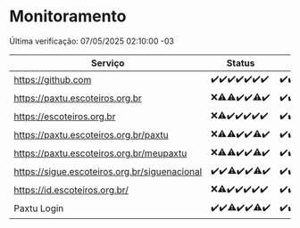 # Monitoramento

Última verificação: 07/05/2025 02:10:00 -03

|Serviço|Status|Últimas 24h|
|---|---|---|
|https://github.com|<span title="2025-04-30: OK=23">✔️</span><span title="2025-05-01: OK=23">✔️</span><span title="2025-05-02: OK=23">✔️</span><span title="2025-05-03: OK=23">✔️</span><span title="2025-05-04: OK=23">✔️</span><span title="2025-05-05: OK=23">✔️</span><span title="2025-05-06: OK=5">✔️</span>|<span title="06/05/2025 03:13:00 -03 : 200">✔️</span><span title="06/05/2025 04:09:00 -03 : 200">✔️</span><span title="06/05/2025 05:13:00 -03 : 200">✔️</span><span title="06/05/2025 06:10:00 -03 : 200">✔️</span><span title="06/05/2025 07:10:00 -03 : 200">✔️</span><span title="06/05/2025 08:08:00 -03 : 200">✔️</span><span title="06/05/2025 09:19:00 -03 : 200">✔️</span><span title="06/05/2025 10:24:00 -03 : 200">✔️</span><span title="06/05/2025 11:09:00 -03 : 200">✔️</span><span title="06/05/2025 12:12:00 -03 : 200">✔️</span><span title="06/05/2025 13:11:00 -03 : 200">✔️</span><span title="06/05/2025 14:08:00 -03 : 200">✔️</span><span title="06/05/2025 15:13:00 -03 : 200">✔️</span><span title="06/05/2025 16:07:00 -03 : 200">✔️</span><span title="06/05/2025 17:10:00 -03 : 200">✔️</span><span title="06/05/2025 18:08:00 -03 : 200">✔️</span><span title="06/05/2025 19:08:00 -03 : 200">✔️</span><span title="06/05/2025 20:08:00 -03 : 200">✔️</span><span title="06/05/2025 21:46:00 -03 : 200">✔️</span><span title="06/05/2025 23:26:00 -03 : 200">✔️</span><span title="07/05/2025 00:34:00 -03 : 200">✔️</span><span title="07/05/2025 01:12:00 -03 : 200">✔️</span><span title="07/05/2025 02:10:00 -03 : 200">✔️</span>|
|https://paxtu.escoteiros.org.br|<span title="2025-04-30: Falhas=23">❌</span><span title="2025-05-01: OK=11, Falhas=12">⚠️</span><span title="2025-05-02: OK=22, Falhas=1">⚠️</span><span title="2025-05-03: OK=23">✔️</span><span title="2025-05-04: OK=23">✔️</span><span title="2025-05-05: OK=22, Falhas=1">⚠️</span><span title="2025-05-06: OK=5">✔️</span>|<span title="06/05/2025 03:13:00 -03 : 200">✔️</span><span title="06/05/2025 04:09:00 -03 : 200">✔️</span><span title="06/05/2025 05:13:00 -03 : 200">✔️</span><span title="06/05/2025 06:10:00 -03 : 200">✔️</span><span title="06/05/2025 07:10:00 -03 : 200">✔️</span><span title="06/05/2025 08:08:00 -03 : 200">✔️</span><span title="06/05/2025 09:19:00 -03 : 200">✔️</span><span title="06/05/2025 10:24:00 -03 : 200">✔️</span><span title="06/05/2025 11:09:00 -03 : 200">✔️</span><span title="06/05/2025 12:12:00 -03 : 200">✔️</span><span title="06/05/2025 13:11:00 -03 : 200">✔️</span><span title="06/05/2025 14:08:00 -03 : 200">✔️</span><span title="06/05/2025 15:13:00 -03 : 200">✔️</span><span title="06/05/2025 16:07:00 -03 : 200">✔️</span><span title="06/05/2025 17:10:00 -03 : 200">✔️</span><span title="06/05/2025 18:08:00 -03 : 200">✔️</span><span title="06/05/2025 19:08:00 -03 : 200">✔️</span><span title="06/05/2025 20:08:00 -03 : 200">✔️</span><span title="06/05/2025 21:46:00 -03 : 200">✔️</span><span title="06/05/2025 23:26:00 -03 : 200">✔️</span><span title="07/05/2025 00:34:00 -03 : 200">✔️</span><span title="07/05/2025 01:12:00 -03 : 200">✔️</span><span title="07/05/2025 02:10:00 -03 : 200">✔️</span>|
|https://escoteiros.org.br|<span title="2025-04-30: Falhas=23">❌</span><span title="2025-05-01: OK=10, Falhas=13">⚠️</span><span title="2025-05-02: OK=23">✔️</span><span title="2025-05-03: OK=23">✔️</span><span title="2025-05-04: OK=23">✔️</span><span title="2025-05-05: OK=23">✔️</span><span title="2025-05-06: OK=5">✔️</span>|<span title="06/05/2025 03:13:00 -03 : 200">✔️</span><span title="06/05/2025 04:09:00 -03 : 200">✔️</span><span title="06/05/2025 05:13:00 -03 : 200">✔️</span><span title="06/05/2025 06:10:00 -03 : 200">✔️</span><span title="06/05/2025 07:10:00 -03 : 200">✔️</span><span title="06/05/2025 08:08:00 -03 : 200">✔️</span><span title="06/05/2025 09:19:00 -03 : 200">✔️</span><span title="06/05/2025 10:24:00 -03 : 200">✔️</span><span title="06/05/2025 11:09:00 -03 : 200">✔️</span><span title="06/05/2025 12:12:00 -03 : 200">✔️</span><span title="06/05/2025 13:11:00 -03 : 200">✔️</span><span title="06/05/2025 14:08:00 -03 : 200">✔️</span><span title="06/05/2025 15:13:00 -03 : 0">❌</span><span title="06/05/2025 16:07:00 -03 : 200">✔️</span><span title="06/05/2025 17:10:00 -03 : 200">✔️</span><span title="06/05/2025 18:08:00 -03 : 200">✔️</span><span title="06/05/2025 19:08:00 -03 : 200">✔️</span><span title="06/05/2025 20:08:00 -03 : 200">✔️</span><span title="06/05/2025 21:46:00 -03 : 200">✔️</span><span title="06/05/2025 23:26:00 -03 : 200">✔️</span><span title="07/05/2025 00:34:00 -03 : 200">✔️</span><span title="07/05/2025 01:12:00 -03 : 200">✔️</span><span title="07/05/2025 02:10:00 -03 : 200">✔️</span>|
|https://paxtu.escoteiros.org.br/paxtu|<span title="2025-04-30: Falhas=23">❌</span><span title="2025-05-01: OK=12, Falhas=11">⚠️</span><span title="2025-05-02: OK=22, Falhas=1">⚠️</span><span title="2025-05-03: OK=23">✔️</span><span title="2025-05-04: OK=23">✔️</span><span title="2025-05-05: OK=22, Falhas=1">⚠️</span><span title="2025-05-06: OK=5">✔️</span>|<span title="06/05/2025 03:13:00 -03 : 200">✔️</span><span title="06/05/2025 04:09:00 -03 : 200">✔️</span><span title="06/05/2025 05:13:00 -03 : 200">✔️</span><span title="06/05/2025 06:10:00 -03 : 200">✔️</span><span title="06/05/2025 07:10:00 -03 : 200">✔️</span><span title="06/05/2025 08:08:00 -03 : 200">✔️</span><span title="06/05/2025 09:19:00 -03 : 200">✔️</span><span title="06/05/2025 10:24:00 -03 : 200">✔️</span><span title="06/05/2025 11:09:00 -03 : 200">✔️</span><span title="06/05/2025 12:12:00 -03 : 200">✔️</span><span title="06/05/2025 13:11:00 -03 : 200">✔️</span><span title="06/05/2025 14:08:00 -03 : 200">✔️</span><span title="06/05/2025 15:13:00 -03 : 200">✔️</span><span title="06/05/2025 16:07:00 -03 : 200">✔️</span><span title="06/05/2025 17:10:00 -03 : 200">✔️</span><span title="06/05/2025 18:08:00 -03 : 200">✔️</span><span title="06/05/2025 19:08:00 -03 : 200">✔️</span><span title="06/05/2025 20:08:00 -03 : 200">✔️</span><span title="06/05/2025 21:46:00 -03 : 200">✔️</span><span title="06/05/2025 23:26:00 -03 : 200">✔️</span><span title="07/05/2025 00:34:00 -03 : 200">✔️</span><span title="07/05/2025 01:12:00 -03 : 200">✔️</span><span title="07/05/2025 02:10:00 -03 : 200">✔️</span>|
|https://paxtu.escoteiros.org.br/meupaxtu|<span title="2025-04-30: Falhas=23">❌</span><span title="2025-05-01: OK=9, Falhas=14">⚠️</span><span title="2025-05-02: OK=22, Falhas=1">⚠️</span><span title="2025-05-03: OK=23">✔️</span><span title="2025-05-04: OK=23">✔️</span><span title="2025-05-05: OK=22, Falhas=1">⚠️</span><span title="2025-05-06: OK=5">✔️</span>|<span title="06/05/2025 03:13:00 -03 : 200">✔️</span><span title="06/05/2025 04:09:00 -03 : 200">✔️</span><span title="06/05/2025 05:13:00 -03 : 200">✔️</span><span title="06/05/2025 06:10:00 -03 : 200">✔️</span><span title="06/05/2025 07:10:00 -03 : 200">✔️</span><span title="06/05/2025 08:08:00 -03 : 200">✔️</span><span title="06/05/2025 09:19:00 -03 : 200">✔️</span><span title="06/05/2025 10:24:00 -03 : 200">✔️</span><span title="06/05/2025 11:09:00 -03 : 200">✔️</span><span title="06/05/2025 12:12:00 -03 : 200">✔️</span><span title="06/05/2025 13:11:00 -03 : 200">✔️</span><span title="06/05/2025 14:08:00 -03 : 200">✔️</span><span title="06/05/2025 15:13:00 -03 : 200">✔️</span><span title="06/05/2025 16:07:00 -03 : 200">✔️</span><span title="06/05/2025 17:10:00 -03 : 200">✔️</span><span title="06/05/2025 18:08:00 -03 : 200">✔️</span><span title="06/05/2025 19:08:00 -03 : 200">✔️</span><span title="06/05/2025 20:08:00 -03 : 200">✔️</span><span title="06/05/2025 21:46:00 -03 : 200">✔️</span><span title="06/05/2025 23:26:00 -03 : 200">✔️</span><span title="07/05/2025 00:34:00 -03 : 200">✔️</span><span title="07/05/2025 01:12:00 -03 : 200">✔️</span><span title="07/05/2025 02:10:00 -03 : 200">✔️</span>|
|https://sigue.escoteiros.org.br/siguenacional|<span title="2025-04-30: OK=23">✔️</span><span title="2025-05-01: OK=23">✔️</span><span title="2025-05-02: OK=22, Falhas=1">⚠️</span><span title="2025-05-03: OK=23">✔️</span><span title="2025-05-04: OK=23">✔️</span><span title="2025-05-05: OK=22, Falhas=1">⚠️</span><span title="2025-05-06: OK=5">✔️</span>|<span title="06/05/2025 03:13:00 -03 : 200">✔️</span><span title="06/05/2025 04:09:00 -03 : 200">✔️</span><span title="06/05/2025 05:13:00 -03 : 200">✔️</span><span title="06/05/2025 06:10:00 -03 : 200">✔️</span><span title="06/05/2025 07:10:00 -03 : 200">✔️</span><span title="06/05/2025 08:08:00 -03 : 200">✔️</span><span title="06/05/2025 09:19:00 -03 : 200">✔️</span><span title="06/05/2025 10:24:00 -03 : 200">✔️</span><span title="06/05/2025 11:09:00 -03 : 200">✔️</span><span title="06/05/2025 12:12:00 -03 : 200">✔️</span><span title="06/05/2025 13:11:00 -03 : 200">✔️</span><span title="06/05/2025 14:08:00 -03 : 200">✔️</span><span title="06/05/2025 15:13:00 -03 : 200">✔️</span><span title="06/05/2025 16:07:00 -03 : 200">✔️</span><span title="06/05/2025 17:10:00 -03 : 200">✔️</span><span title="06/05/2025 18:08:00 -03 : 200">✔️</span><span title="06/05/2025 19:08:00 -03 : 200">✔️</span><span title="06/05/2025 20:08:00 -03 : 200">✔️</span><span title="06/05/2025 21:46:00 -03 : 200">✔️</span><span title="06/05/2025 23:26:00 -03 : 200">✔️</span><span title="07/05/2025 00:34:00 -03 : 200">✔️</span><span title="07/05/2025 01:12:00 -03 : 200">✔️</span><span title="07/05/2025 02:10:00 -03 : 200">✔️</span>|
|https://id.escoteiros.org.br/|<span title="2025-04-30: Falhas=23">❌</span><span title="2025-05-01: OK=10, Falhas=13">⚠️</span><span title="2025-05-02: OK=23">✔️</span><span title="2025-05-03: OK=23">✔️</span><span title="2025-05-04: OK=23">✔️</span><span title="2025-05-05: OK=23">✔️</span><span title="2025-05-06: OK=5">✔️</span>|<span title="06/05/2025 03:13:00 -03 : 200">✔️</span><span title="06/05/2025 04:09:00 -03 : 200">✔️</span><span title="06/05/2025 05:13:00 -03 : 200">✔️</span><span title="06/05/2025 06:10:00 -03 : 200">✔️</span><span title="06/05/2025 07:10:00 -03 : 200">✔️</span><span title="06/05/2025 08:08:00 -03 : 200">✔️</span><span title="06/05/2025 09:19:00 -03 : 200">✔️</span><span title="06/05/2025 10:24:00 -03 : 200">✔️</span><span title="06/05/2025 11:09:00 -03 : 200">✔️</span><span title="06/05/2025 12:12:00 -03 : 200">✔️</span><span title="06/05/2025 13:11:00 -03 : 200">✔️</span><span title="06/05/2025 14:08:00 -03 : 200">✔️</span><span title="06/05/2025 15:13:00 -03 : 200">✔️</span><span title="06/05/2025 16:07:00 -03 : 200">✔️</span><span title="06/05/2025 17:10:00 -03 : 200">✔️</span><span title="06/05/2025 18:08:00 -03 : 200">✔️</span><span title="06/05/2025 19:08:00 -03 : 200">✔️</span><span title="06/05/2025 20:08:00 -03 : 200">✔️</span><span title="06/05/2025 21:46:00 -03 : 200">✔️</span><span title="06/05/2025 23:26:00 -03 : 200">✔️</span><span title="07/05/2025 00:34:00 -03 : 200">✔️</span><span title="07/05/2025 01:12:00 -03 : 200">✔️</span><span title="07/05/2025 02:10:00 -03 : 200">✔️</span>|
|Paxtu Login|<span title="2025-04-30: OK=23">✔️</span><span title="2025-05-01: OK=23">✔️</span><span title="2025-05-02: OK=22, Falhas=1">⚠️</span><span title="2025-05-03: OK=23">✔️</span><span title="2025-05-04: OK=23">✔️</span><span title="2025-05-05: OK=22, Falhas=1">⚠️</span><span title="2025-05-06: OK=5">✔️</span>|<span title="06/05/2025 03:13:00 -03 : 200">✔️</span><span title="06/05/2025 04:09:00 -03 : 200">✔️</span><span title="06/05/2025 05:13:00 -03 : 200">✔️</span><span title="06/05/2025 06:10:00 -03 : 200">✔️</span><span title="06/05/2025 07:10:00 -03 : 200">✔️</span><span title="06/05/2025 08:08:00 -03 : 200">✔️</span><span title="06/05/2025 09:19:00 -03 : 200">✔️</span><span title="06/05/2025 10:24:00 -03 : 200">✔️</span><span title="06/05/2025 11:09:00 -03 : 200">✔️</span><span title="06/05/2025 12:12:00 -03 : 200">✔️</span><span title="06/05/2025 13:11:00 -03 : 200">✔️</span><span title="06/05/2025 14:08:00 -03 : 200">✔️</span><span title="06/05/2025 15:13:00 -03 : 200">✔️</span><span title="06/05/2025 16:07:00 -03 : 200">✔️</span><span title="06/05/2025 17:10:00 -03 : 200">✔️</span><span title="06/05/2025 18:08:00 -03 : 200">✔️</span><span title="06/05/2025 19:08:00 -03 : 200">✔️</span><span title="06/05/2025 20:08:00 -03 : 200">✔️</span><span title="06/05/2025 21:46:00 -03 : 200">✔️</span><span title="06/05/2025 23:26:00 -03 : 200">✔️</span><span title="07/05/2025 00:34:00 -03 : 200">✔️</span><span title="07/05/2025 01:12:00 -03 : 200">✔️</span><span title="07/05/2025 02:10:00 -03 : 200">✔️</span>|
